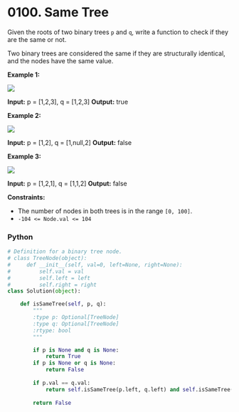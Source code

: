 # 0100. Same Tree

Given the roots of two binary trees  `p`  and  `q`, write a function to check if they are the same or not.

Two binary trees are considered the same if they are structurally identical, and the nodes have the same value.

**Example 1:**

![](https://assets.leetcode.com/uploads/2020/12/20/ex1.jpg)

**Input:** p = [1,2,3], q = [1,2,3]
**Output:** true

**Example 2:**

![](https://assets.leetcode.com/uploads/2020/12/20/ex2.jpg)

**Input:** p = [1,2], q = [1,null,2]
**Output:** false

**Example 3:**

![](https://assets.leetcode.com/uploads/2020/12/20/ex3.jpg)

**Input:** p = [1,2,1], q = [1,1,2]
**Output:** false

**Constraints:**

-   The number of nodes in both trees is in the range  `[0, 100]`.
-   `-104 <= Node.val <= 104`

### Python

```python
# Definition for a binary tree node.
# class TreeNode(object):
#     def __init__(self, val=0, left=None, right=None):
#         self.val = val
#         self.left = left
#         self.right = right
class Solution(object):

    def isSameTree(self, p, q):
        """
        :type p: Optional[TreeNode]
        :type q: Optional[TreeNode]
        :rtype: bool
        """

        if p is None and q is None:
            return True
        if p is None or q is None:
            return False
        
        if p.val == q.val:
            return self.isSameTree(p.left, q.left) and self.isSameTree(p.right, q.right)
        
        return False
```